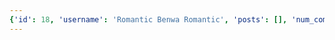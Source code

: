 ```yaml
---
{'id': 18, 'username': 'Romantic Benwa Romantic', 'posts': [], 'num_comments': 0, 'likes': [], 'comments': []}
---
```

    